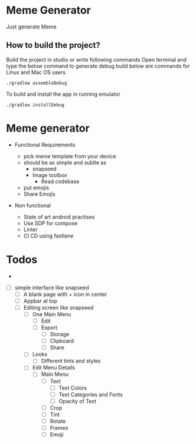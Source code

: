 # Meme Generator

Just generate Meme

## How to build the project?

Build the project in studio or write following commands
Open terminal and type the below command to generate debug build below are commands for Linux and Mac OS users
```
./gradlew assembleDebug
```

To build and install the app in running emulator
```
./gradlew installDebug
```


# Meme generator
- Functional Requirements
  - pick meme template from your device
  - should be as simple and sublte as 
    - snapseed
    - Image toolbox
      - Read codebase
  - put emojis
  - Share Emojis

- Non functional
  - State of art android practises
  - Use SDP for compose
  - Linter
  - CI CD using fastlane


# Todos
- 
- [ ] simple interface like snapseed
  - [ ] A blank page with + icon in center
  - [ ] Appbar at top
  - [ ] Editing screen like snapseed
    - [ ] One Main Menu
      - [ ] Edit
      - [ ] Export
        - [ ] Storage
        - [ ] Clipboard
        - [ ] Share
    - [ ] Looks
      - [ ] Different tints and styles
    - [ ] Edit Menu Details
      - [ ] Main Menu
        - [ ] Text
          - [ ] Text Colors
          - [ ] Text Categories and Fonts
          - [ ] Opacity of Text
        - [ ] Crop
        - [ ] Tint
        - [ ] Rotate
        - [ ] Frames
        - [ ] Emoji
